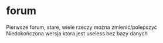 # forum
Pierwsze forum, stare, wiele rzeczy można zmienić/polepszyć
Niedokończona wersja która jest useless bez bazy danych
